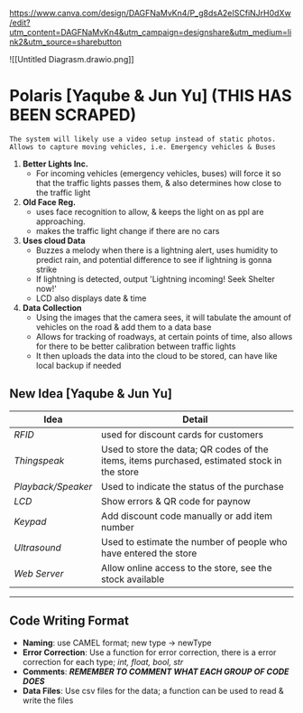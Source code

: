 https://www.canva.com/design/DAGFNaMvKn4/P_g8dsA2eISCfiNJrH0dXw/edit?utm_content=DAGFNaMvKn4&utm_campaign=designshare&utm_medium=link2&utm_source=sharebutton

![[Untitled Diagrasm.drawio.png]]
# Polaris [Yaqube & Jun Yu] (THIS HAS BEEN SCRAPED)
	The system will likely use a video setup instead of static photos. Allows to capture moving vehicles, i.e. Emergency vehicles & Buses
1. **Better Lights Inc.**
     - For incoming vehicles (emergency vehicles, buses) will force it so that the traffic lights passes them, & also determines how close to the traffic light
2. **Old Face Reg.**
     - uses face recognition to allow, & keeps the light on as ppl are approaching.
     - makes the traffic light change if there are no cars
3. **Uses cloud Data**
     - Buzzes a melody when there is a lightning alert, uses humidity to predict rain, and potential difference to see if lightning is gonna strike
     - If lightning is detected, output 'Lightning incoming! Seek Shelter now!'
     - LCD also displays date & time 
4. **Data Collection**
	- Using the images that the camera sees, it will tabulate the amount of vehicles on the road & add them to a data base
	- Allows for tracking of roadways, at certain points of time, also allows for there to be better calibration between traffic lights
	- It then uploads the data into the cloud to be stored, can have like local backup if needed

## New Idea [Yaqube & Jun Yu]

| Idea               | Detail                                                                                       |
| ------------------ | -------------------------------------------------------------------------------------------- |
| *RFID*             | used for discount cards for customers                                                        |
| *Thingspeak*       | Used to store the data; QR codes of the items, items purchased, estimated stock in the store |
| *Playback/Speaker* | Used to indicate the status of the purchase                                                  |
| *LCD*              | Show errors & QR code for paynow                                                             |
| *Keypad*           | Add discount code manually or add item number                                                |
| *Ultrasound*       | Used to estimate the number of people who have entered the store                             |
| *Web Server*       | Allow online access to the store, see the stock available                                    |

---
## Code Writing Format
- **Naming**: use CAMEL format; new type -> newType 
- **Error Correction**: Use a function for error correction, there is a error correction for each type; *int, float, bool, str*
- **Comments**: ***REMEMBER TO COMMENT WHAT EACH GROUP OF CODE DOES***
- **Data Files**: Use csv files for the data; a function can be used to read & write the files

